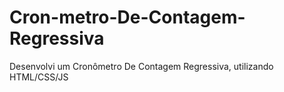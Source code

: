 # Cron-metro-De-Contagem-Regressiva
Desenvolvi um Cronômetro De Contagem Regressiva, utilizando HTML/CSS/JS

